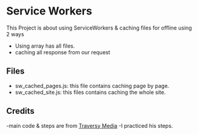 # Service Workers
This Project is about using ServiceWorkers & caching files for offline using 2 ways
- Using array has all files.
- caching all response from our request

## Files
- sw_cached_pages.js: this file contains caching page by page.
- sw_cached_site.js: this files contains caching the whole site.




## Credits
-main code & steps are from [Traversy Media](https://youtu.be/ksXwaWHCW6k)
-I practiced his steps.







 